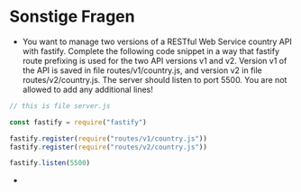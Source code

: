 # Sonstige Fragen

- You want to manage two versions of a RESTful Web Service country API with fastify.
Complete the following code snippet in a way that fastify route prefixing is used for the two API versions v1 and v2.
Version v1 of the API is saved in file routes/v1/country.js, and version v2 in file routes/v2/country.js.
The server should listen to port 5500.
You are not allowed to add any additional lines!

```js
// this is file server.js

const fastify = require("fastify")

fastify.register(require("routes/v1/country.js"))
fastify.register(require("routes/v2/country.js"))

fastify.listen(5500)
```

- 